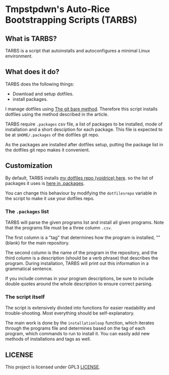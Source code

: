 # Tmpstpdwn's Auto-Rice Bootstrapping Scripts (TARBS)

## What is TARBS?

TARBS is a script that autoinstalls and autoconfigures a minimal Linux environment.

## What does it do?

TARBS does the following things:
- Download and setup dotfiles.
- install packages.

I manage dotfiles using [The git bare method](https://www.atlassian.com/git/tutorials/dotfiles).
Therefore this script installs dotfiles using the method described in the article.

TARBS require `.packages` csv file, a list of packages to be installed, mode of installation and a short desciption for each package.
This file is expected to be at `$HOME/.packages` of the dotfiles git repo.

As the packages are installed after dotfiles setup, putting the package list in the dotfiles git repo makes it convenient.

## Customization

By default, TARBS installs [my dotfiles repo (voidrice) here](https://github.com/tmpstpdwn/.dotfiles).
so the list of packages it uses is [here in .packages](https://github.com/tmpstpdwn/.dotfiles/blob/main/.packages).

You can change this behaviour by modifying the `dotfilesrepo` variable in the script to make it use your dotfiles
repo.

### The `.packages` list

TARBS will parse the given programs list and install all given programs. Note
that the programs file must be a three column `.csv`.

The first column is a "tag" that determines how the program is installed, ""
(blank) for the main repository.

The second column is the name of the program in the repository, and the
third column is a description (should be a verb phrase) that describes the program.
During installation, TARBS will print out this information in a grammatical sentence.

If you include commas in your program descriptions, be sure to include double
quotes around the whole description to ensure correct parsing.

### The script itself

The script is extensively divided into functions for easier readability and
trouble-shooting. Most everything should be self-explanatory.

The main work is done by the `installationloop` function, which iterates
through the programs file and determines based on the tag of each program,
which commands to run to install it. You can easily add new methods of
installations and tags as well.

## LICENSE

This project is licensed under GPL3 [LICENSE](LICENSE).
